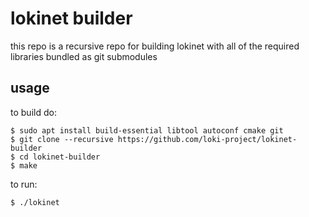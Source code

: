 # lokinet builder

this repo is a recursive repo for building lokinet with all of the required libraries bundled as git submodules

## usage

to build do:

    $ sudo apt install build-essential libtool autoconf cmake git
    $ git clone --recursive https://github.com/loki-project/lokinet-builder
    $ cd lokinet-builder
    $ make

to run:

    $ ./lokinet
